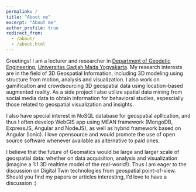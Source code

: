 ```yaml
---
permalink: /
title: "About me"
excerpt: "About me"
author_profile: true
redirect_from: 
  - /about/
  - /about.html
---
```


Greetings! I am a lecturer and researcher in [Department of Geodetic Engineering](http://geodesi.ugm.ac.id/), [Universitas Gadjah Mada Yogyakarta](https://www.danylaksono.com/www.ugm.id). My research interests are in the field of 3D Geospatial Information, including 3D modeling using structure from motion, analysis and visualization. I also work on gamification and crowdsourcing 3D geospatial data using location-based augmented reality. As a side project I also utilize spatial data mining from social media data to obtain information for behavioral studies, espescially those related to geospatial visualization and insights.

I also have special interest in NoSQL database for geospatial apllication, and thus I often develop WebGIS app using MEAN framework (MongoDB, ExpressJS, Angular and NodeJS), as well as hybrid framework based on Angular (Ionic). I love opensource and would promote the use of open source software whenever available as alternative to paid ones.

I believe that the future of Geomatics would be large and larger scale of geospatial data: whether on data acquisition, analysis and visualization (imagine a 1:1 3D realtime model of the real-world!). Thus I am eager to the discussion on Digital Twin technologies from geospatial point-of-view. Should you find my papers or articles interesting, I’d love to have a discussion :)
